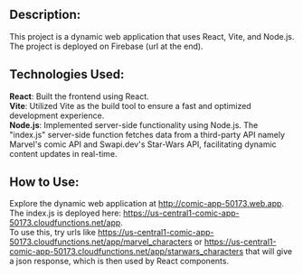 ## Description:

This project is a dynamic web application that uses React, Vite, and Node.js. The project is deployed on Firebase (url
at the end).

## Technologies Used:

**React**: Built the frontend using React.  
**Vite**: Utilized Vite as the build tool to ensure a fast and optimized development experience.  
**Node.js**: Implemented server-side functionality using Node.js. The "index.js" server-side function fetches data from a
third-party API namely Marvel's comic API and Swapi.dev's Star-Wars API, facilitating dynamic content updates in
real-time.

## How to Use:

Explore the dynamic web application at http://comic-app-50173.web.app.  
The index.js is deployed here: https://us-central1-comic-app-50173.cloudfunctions.net/app.  
To use this, try urls
like https://us-central1-comic-app-50173.cloudfunctions.net/app/marvel_characters
or https://us-central1-comic-app-50173.cloudfunctions.net/app/starwars_characters that will give a json response, which
is then used by React components.
